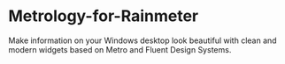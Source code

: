 # Metrology-for-Rainmeter
Make information on your Windows desktop look beautiful with clean and modern widgets based on Metro and Fluent Design Systems.
